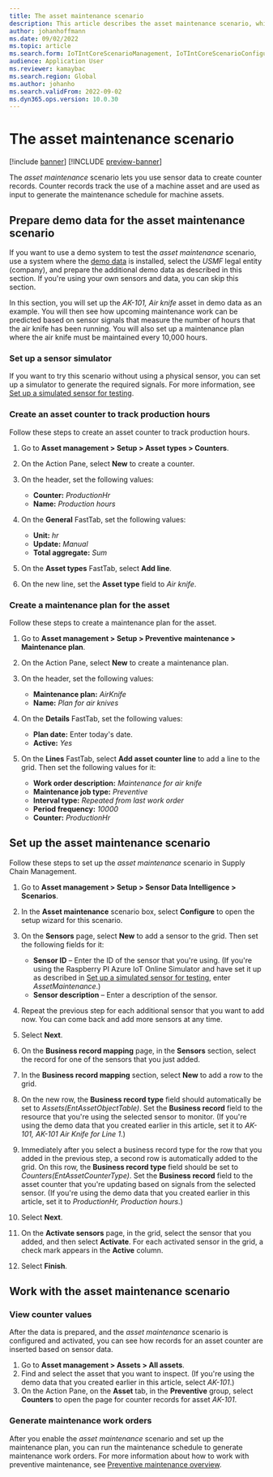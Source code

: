 ```yaml
---
title: The asset maintenance scenario
description: This article describes the asset maintenance scenario, which lets you use sensor data to create counter records that track the use of a machine asset.
author: johanhoffmann
ms.date: 09/02/2022
ms.topic: article
ms.search.form: IoTIntCoreScenarioManagement, IoTIntCoreScenarioConfigurationWizardV2, EntAssetCounter
audience: Application User
ms.reviewer: kamaybac
ms.search.region: Global
ms.author: johanho
ms.search.validFrom: 2022-09-02
ms.dyn365.ops.version: 10.0.30
---
```


# The asset maintenance scenario

[!include [banner](../includes/banner.md)]
[!INCLUDE [preview-banner](../includes/preview-banner.md)]

The *asset maintenance* scenario lets you use sensor data to create counter records. Counter records track the use of a machine asset and are used as input to generate the maintenance schedule for machine assets.

## Prepare demo data for the asset maintenance scenario

If you want to use a demo system to test the *asset maintenance* scenario, use a system where the [demo data](../../fin-ops-core/fin-ops/get-started/demo-data.md) is installed, select the *USMF* legal entity (company), and prepare the additional demo data as described in this section. If you're using your own sensors and data, you can skip this section.

In this section, you will set up the *AK-101, Air knife* asset in demo data as an example. You will then see how upcoming maintenance work can be predicted based on sensor signals that measure the number of hours that the air knife has been running. You will also set up a maintenance plan where the air knife must be maintained every 10,000 hours.

### Set up a sensor simulator

If you want to try this scenario without using a physical sensor, you can set up a simulator to generate the required signals. For more information, see [Set up a simulated sensor for testing](sdi-set-up-simulated-sensor.md).

### Create an asset counter to track production hours

Follow these steps to create an asset counter to track production hours.

1. Go to **Asset management \> Setup \> Asset types \> Counters**.
1. On the Action Pane, select **New** to create a counter.
1. On the header, set the following values:

    - **Counter:** *ProductionHr*
    - **Name:** *Production hours*

1. On the **General** FastTab, set the following values:

    - **Unit:** *hr*
    - **Update:** *Manual*
    - **Total aggregate:** *Sum*

1. On the **Asset types** FastTab, select **Add line**.
1. On the new line, set the **Asset type** field to *Air knife*.

### Create a maintenance plan for the asset

Follow these steps to create a maintenance plan for the asset.

1. Go to **Asset management \> Setup \> Preventive maintenance \> Maintenance plan**.
1. On the Action Pane, select **New** to create a maintenance plan.
1. On the header, set the following values:

    - **Maintenance plan:** *AirKnife*
    - **Name:** *Plan for air knives*

1. On the **Details** FastTab, set the following values:

    - **Plan date:** Enter today's date.
    - **Active:** *Yes*

1. On the **Lines** FastTab, select **Add asset counter line** to add a line to the grid. Then set the following values for it:

    - **Work order description:** *Maintenance for air knife*
    - **Maintenance job type:** *Preventive*
    - **Interval type:** *Repeated from last work order*
    - **Period frequency:** *10000*
    - **Counter:** *ProductionHr*

## Set up the asset maintenance scenario

Follow these steps to set up the *asset maintenance* scenario in Supply Chain Management.

1. Go to **Asset management \> Setup \> Sensor Data Intelligence \> Scenarios**.
1. In the **Asset maintenance** scenario box, select **Configure** to open the setup wizard for this scenario.
1. On the **Sensors** page, select **New** to add a sensor to the grid. Then set the following fields for it:

    - **Sensor ID** – Enter the ID of the sensor that you're using. (If you're using the Raspberry PI Azure IoT Online Simulator and have set it up as described in [Set up a simulated sensor for testing](sdi-set-up-simulated-sensor.md), enter *AssetMaintenance*.)
    - **Sensor description** – Enter a description of the sensor.

1. Repeat the previous step for each additional sensor that you want to add now. You can come back and add more sensors at any time.
1. Select **Next**.
1. On the **Business record mapping** page, in the **Sensors** section, select the record for one of the sensors that you just added.
1. In the **Business record mapping** section, select **New** to add a row to the grid.
1. On the new row, the **Business record type** field should automatically be set to *Assets(EntAssetObjectTable)*. Set the **Business record** field to the resource that you're using the selected sensor to monitor. (If you're using the demo data that you created earlier in this article, set it to *AK-101, AK-101 Air Knife for Line 1*.)
1. Immediately after you select a business record type for the row that you added in the previous step, a second row is automatically added to the grid. On this row, the **Business record type** field should be set to *Counters(EntAssetCounterType)*. Set the **Business record** field to the asset counter that you're updating based on signals from the selected sensor. (If you're using the demo data that you created earlier in this article, set it to *ProductionHr, Production hours*.)
1. Select **Next**.
1. On the **Activate sensors** page, in the grid, select the sensor that you added, and then select **Activate**. For each activated sensor in the grid, a check mark appears in the **Active** column.
1. Select **Finish**.

## Work with the asset maintenance scenario

### View counter values

After the data is prepared, and the *asset maintenance* scenario is configured and activated, you can see how records for an asset counter are inserted based on sensor data.

1. Go to **Asset management \> Assets \> All assets**.
1. Find and select the asset that you want to inspect. (If you're using the demo data that you created earlier in this article, select *AK-101*.)
1. On the Action Pane, on the **Asset** tab, in the **Preventive** group, select **Counters** to open the page for counter records for asset *AK-101*.

### Generate maintenance work orders

After you enable the *asset maintenance* scenario and set up the maintenance plan, you can run the maintenance schedule to generate maintenance work orders. For more information about how to work with preventive maintenance, see [Preventive maintenance overview](../asset-management/preventive-and-reactive-maintenance/preventive-maintenance-overview.md).
